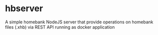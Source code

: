 # hbserver
A simple homebank NodeJS server that provide operations on homebank files (.xhb) via REST API running as docker application
